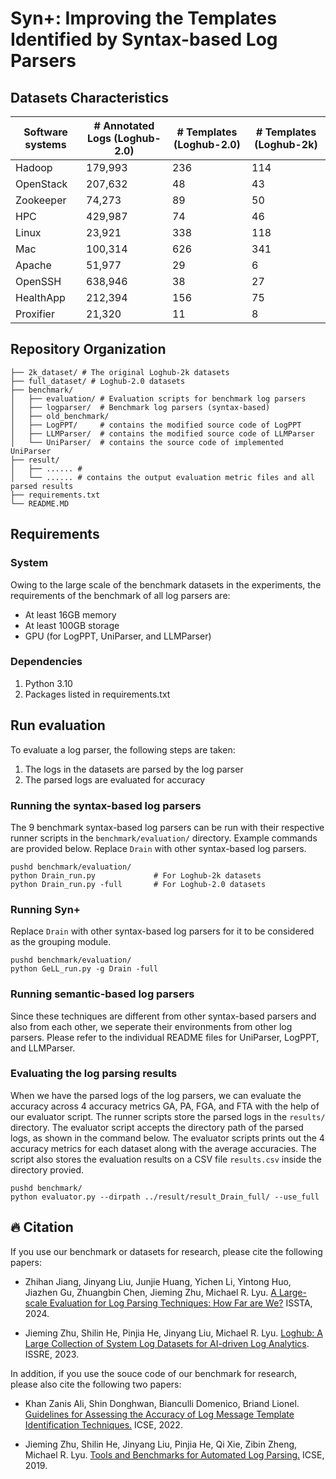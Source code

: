 # Syn+: Improving the Templates Identified by Syntax-based Log Parsers

## Datasets Characteristics

| Software systems          | # Annotated Logs (Loghub-2.0) | # Templates  (Loghub-2.0) | # Templates (Loghub-2k) |
| ------------------------- | ------------------------- | --------------------- | ----------------------- |
| Hadoop                    | 179,993                   | 236                   | 114                     |
| OpenStack                 | 207,632                   | 48                    | 43                      |
| Zookeeper                 | 74,273                    | 89                    | 50                      |
| HPC                       | 429,987                   | 74                    | 46                      |
| Linux                     | 23,921                    | 338                   | 118                     |
| Mac                       | 100,314                   | 626                   | 341                     |
| Apache                    | 51,977                    | 29                    | 6                       |
| OpenSSH                   | 638,946                   | 38                    | 27                      |
| HealthApp                 | 212,394                   | 156                   | 75                      |
| Proxifier                 | 21,320                    | 11                    | 8                       |


## Repository Organization

```
├── 2k_dataset/ # The original Loghub-2k datasets
├── full_dataset/ # Loghub-2.0 datasets
├── benchmark/
│   ├── evaluation/ # Evaluation scripts for benchmark log parsers
│   ├── logparser/  # Benchmark log parsers (syntax-based)
│   ├── old_benchmark/
│   ├── LogPPT/     # contains the modified source code of LogPPT
│   ├── LLMParser/  # contains the modified source code of LLMParser
│   └── UniParser/  # contains the source code of implemented UniParser
├── result/
│   ├── ...... #
│   └── ...... # contains the output evaluation metric files and all parsed results
├── requirements.txt
└── README.MD
```

## Requirements

### System

Owing to the large scale of the benchmark datasets in the experiments, the
requirements of the benchmark of all log parsers are:

- At least 16GB memory
- At least 100GB storage
- GPU (for LogPPT, UniParser, and LLMParser)

### Dependencies

1. Python 3.10
2. Packages listed in requirements.txt


## Run evaluation

To evaluate a log parser, the following steps are taken:

1. The logs in the datasets are parsed by the log parser
2. The parsed logs are evaluated for accuracy

### Running the syntax-based log parsers

The 9 benchmark syntax-based log parsers can be run with their respective runner
scripts in the `benchmark/evaluation/` directory. Example commands are provided
below.  Replace `Drain` with other syntax-based log parsers.

```
pushd benchmark/evaluation/
python Drain_run.py             # For Loghub-2k datasets
python Drain_run.py -full       # For Loghub-2.0 datasets
```

### Running Syn+

Replace `Drain` with other syntax-based log parsers for it to be considered as
the grouping module.

```
pushd benchmark/evaluation/
python GeLL_run.py -g Drain -full
```

### Running semantic-based log parsers

Since these techniques are different from other syntax-based parsers and also
from each other, we seperate their environments from other log parsers.  Please
refer to the individual README files for UniParser, LogPPT, and LLMParser.


### Evaluating the log parsing results

When we have the parsed logs of the log parsers, we can evaluate the accuracy
across 4 accuracy metrics GA, PA, FGA, and FTA with the help of our evaluator
script. The runner scripts store the parsed logs in the `results/` directory.
The evaluator script accepts the directory path of the parsed logs, as shown in
the command below.  The evaluator scripts prints out the 4 accuracy metrics for
each dataset along with the average accuracies.  The script also stores the
evaluation results on a CSV file `results.csv` inside the directory provied.

```
pushd benchmark/
python evaluator.py --dirpath ../result/result_Drain_full/ --use_full
```


## 🔥 Citation

If you use our benchmark or datasets for research, please cite the following papers:

- Zhihan Jiang, Jinyang Liu, Junjie Huang, Yichen Li, Yintong Huo, Jiazhen Gu, Zhuangbin Chen, Jieming Zhu, Michael R. Lyu. [A Large-scale Evaluation for Log Parsing Techniques: How Far are We?](https://arxiv.org/abs/2308.10828) ISSTA, 2024.

- Jieming Zhu, Shilin He, Pinjia He, Jinyang Liu, Michael R. Lyu. [Loghub: A Large Collection of System Log Datasets for AI-driven Log Analytics](https://arxiv.org/abs/2008.06448). ISSRE, 2023.

In addition, if you use the souce code of our benchmark for research, please also cite the following two papers:

- Khan Zanis Ali, Shin Donghwan, Bianculli Domenico, Briand Lionel. [Guidelines for Assessing the Accuracy of Log Message Template Identification Techniques.](https://dl.acm.org/doi/abs/10.1145/3510003.3510101) ICSE, 2022.

- Jieming Zhu, Shilin He, Jinyang Liu, Pinjia He, Qi Xie, Zibin Zheng, Michael R. Lyu. [Tools and Benchmarks for Automated Log Parsing.](https://arxiv.org/abs/1811.03509) ICSE, 2019.
